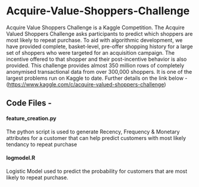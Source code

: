 # Acquire-Value-Shoppers-Challenge

Acquire Value Shoppers Challenge is a Kaggle Competition. The Acquire Valued Shoppers Challenge asks participants to predict which shoppers are most likely to repeat purchase. 
To aid with algorithmic development, we have provided complete, basket-level, pre-offer shopping history for a large set of shoppers who were targeted for an acquisition campaign. The incentive offered to that shopper and their post-incentive behavior is also provided.
This challenge provides almost 350 million rows of completely anonymised transactional data from over 300,000 shoppers. It is one of the largest problems run on Kaggle to date.
Further details on the link below -
(https://www.kaggle.com/c/acquire-valued-shoppers-challenge)

## Code Files -

#### feature_creation.py 
The python script is used to generate Recency, Frequency & Monetary attributes for a customer that can help predict customers with most likely tendancy to repeat purchase

#### logmodel.R
Logistic Model used to predict the probability for customers that are most likely to repeat purchase.

